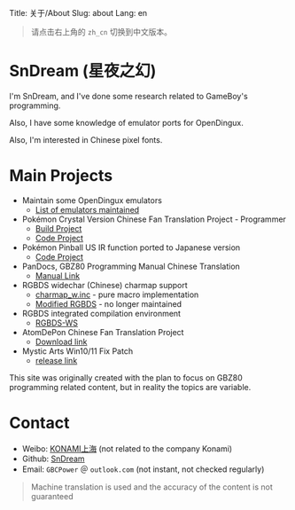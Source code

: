 Title: 关于/About
Slug: about
Lang: en

> 请点击右上角的 `zh_cn` 切换到中文版本。

# SnDream (星夜之幻)

I'm SnDream, and I've done some research related to GameBoy's programming.

Also, I have some knowledge of emulator ports for OpenDingux.

Also, I'm interested in Chinese pixel fonts.

# Main Projects

- Maintain some OpenDingux emulators
    - [List of emulators maintained](../OpenDingux/OpenDinguxEmus.md)
- Pokémon Crystal Version Chinese Fan Translation Project - Programmer
    - [Build Project](https://github.com/SnDream/pokecrystal_cn_build)
    - [Code Project](https://github.com/SnDream/pokecrystal_cn)
- Pokémon Pinball US IR function ported to Japanese version
    - [Code Project](https://github.com/SnDream/poketcg-ir)
- PanDocs, GBZ80 Programming Manual Chinese Translation
    - [Manual Link](https://sndream.github.io/PanDocs/)
- RGBDS widechar (Chinese) charmap support
    - [charmap_w.inc](https://github.com/SnDream/charmap_w.inc) - pure macro implementation
    - [Modified RGBDS](https://github.com/SnDream/rgbds) - no longer maintained
- RGBDS integrated compilation environment
    - [RGBDS-WS](https://github.com/SnDream/rgbds-ws)
- AtomDePon Chinese Fan Translation Project
    - [Download link](https://github.com/SnDream/AtomDePon)
- Mystic Arts Win10/11 Fix Patch
    - [release link](https://github.com/SnDream/MysticArtsLauncher/releases)

This site was originally created with the plan to focus on GBZ80 programming related content,
but in reality the topics are variable.

# Contact

- Weibo: [KONAMI上海](https://weibo.com/xingyzh) (not related to the company Konami)
- Github: [SnDream](https://github.com/SnDream)
- Email: `GBCPower` ＠ `outlook.com` (not instant, not checked regularly)

> Machine translation is used and the accuracy of the content is not guaranteed
